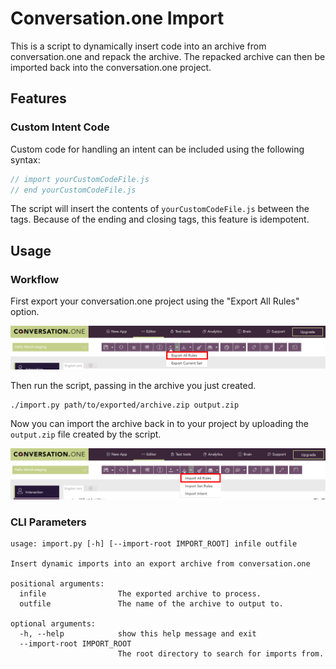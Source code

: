 # Conversation.one Import

This is a script to dynamically insert code into an archive from conversation.one and repack the archive. The repacked archive can then be imported back into the conversation.one project.

## Features

### Custom Intent Code

Custom code for handling an intent can be included using the following syntax:

```js
// import yourCustomCodeFile.js
// end yourCustomCodeFile.js
```

The script will insert the contents of `yourCustomCodeFile.js` between the tags. Because of the ending and closing tags, this feature is idempotent.

## Usage

### Workflow

First export your conversation.one project using the "Export All Rules" option.

![Export All Rules](/docs/images/Export.png)

Then run the script, passing in the archive you just created.

```
./import.py path/to/exported/archive.zip output.zip
```

Now you can import the archive back in to your project by uploading the `output.zip` file created by the script.

![Import All Rules](/docs/images/Import.png)

### CLI Parameters

```
usage: import.py [-h] [--import-root IMPORT_ROOT] infile outfile

Insert dynamic imports into an export archive from conversation.one

positional arguments:
  infile                The exported archive to process.
  outfile               The name of the archive to output to.

optional arguments:
  -h, --help            show this help message and exit
  --import-root IMPORT_ROOT
                        The root directory to search for imports from.
```
